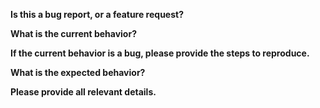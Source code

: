 **Is this a bug report, or a feature request?**

**What is the current behavior?**

**If the current behavior is a bug, please provide the steps to reproduce.**

**What is the expected behavior?**

**Please provide all relevant details.**